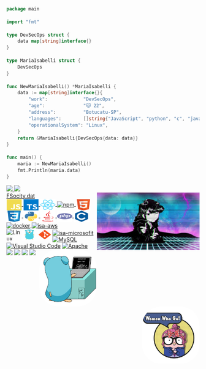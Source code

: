 ```go
package main

import "fmt"

type DevSecOps struct {
    data map[string]interface{}
}

type MariaIsabelli struct {
    DevSecOps
}

func NewMariaIsabelli() *MariaIsabelli {
    data := map[string]interface{}{
        "work":             "DevSecOps",
        "age":              "🐱 22",
        "address":          "Botucatu-SP",
        "languages":        []string{"JavaScript", "python", "c", "java", "Go", "PHP"},
        "operationalSystem": "Linux",
    }
    return &MariaIsabelli{DevSecOps{data: data}}
}

func main() {
    maria := NewMariaIsabelli()
    fmt.Println(maria.data)
}

```
<div aling="center">
   <A href="https://github.com/MariaIsabelli">
   <img  height="180em" src="https://github-readme-stats.vercel.app/api?username=MariaIsabelli&show_icons=true&theme=dracula&include_all_commits=true&count_private=true"/>
    <img height="180em" src="https://github-readme-stats.vercel.app/api/top-langs/?username=MariaIsabelli&layout=compact&langs_count=7&theme=dracula"/>
      
   </div>
   FSocity.dat
        <img align="right" height="150" src="https://github.com/MariaIsabelli/MariaIsabelli/blob/main/komi.png.jpg"/>
        <div>                                                              
                                                                                                                                                     
  <img  align="center"  alt="isa-Js" height="30" width="40" src="https://raw.githubusercontent.com/devicons/devicon/master/icons/javascript/javascript-plain.svg">
  <img  align="center" alt="isa-Ts" height="30" width="40" src="https://raw.githubusercontent.com/devicons/devicon/master/icons/typescript/typescript-plain.svg">
  <img align="center" alt="isa-React" height="30" width="40" src="https://raw.githubusercontent.com/devicons/devicon/master/icons/react/react-original.svg">
  <img align="center" alt="npm" height="30" width="40" src="https://cdn.jsdelivr.net/gh/devicons/devicon/icons/npm/npm-original-wordmark.svg" />
  <img align="center" alt="isa-HTML" height="30" width="40" src="https://raw.githubusercontent.com/devicons/devicon/master/icons/html5/html5-original.svg">
  <img align="center" alt="isa-CSS" height="30" width="40" src="https://raw.githubusercontent.com/devicons/devicon/master/icons/css3/css3-original.svg">
  <img align="center" alt="isa-Python" height="30" width="40" src="https://raw.githubusercontent.com/devicons/devicon/master/icons/python/python-original.svg">
  <img align="center" alt="isa-java" height="30" width="40" src="https://raw.githubusercontent.com/devicons/devicon/master/icons/java/java-plain.svg">
  <img align="center" alt="isa-php" height="30" width="40" src="https://raw.githubusercontent.com/devicons/devicon/master/icons/php/php-plain.svg">
  <img align="center" alt="isa-c" height="30" width="40" src="https://raw.githubusercontent.com/devicons/devicon/master/icons/c/c-plain.svg">    
   <img align="center" alt="docker" height="60" width="40" src="https://cdn.jsdelivr.net/gh/devicons/devicon/icons/docker/docker-original.svg" />
  <img align="center" alt="isa-aws" heigth="200" width="100" src="https://img.shields.io/badge/Amazon_AWS-232F3E?style=for-the-badge&logo=amazon-aws&logoColor=pink"> 
  <img align="center" alt="isa-microsofit" heigth="200" width="100" src="https://img.shields.io/badge/Microsoft-666666?style=for-the-badge&logo=microsoft&logoColor=white">
<img align="left" alt="Linux" height="30" width="40" src="https://cdn.jsdelivr.net/gh/devicons/devicon/icons/linux/linux-original.svg">
<img align="left" alt="golang" height="30" width="40" src="https://github.com/MariaIsabelli/MariaIsabelli/blob/main/icons8-golang-48.png"> <img align="left" alt="git" height="30" width="40" src="https://github.com/MariaIsabelli/MariaIsabelli/blob/main/icons8-git-48.png">
 <a href="https://dev.mysql.com/" title="MySQL"><img src="https://github.com/get-icon/geticon/raw/master/icons/mysql.svg" alt="MySQL" width="30px" height="30px"></a>       
   <a href="https://code.visualstudio.com/" title="Visual Studio Code"><img src="https://github.com/get-icon/geticon/raw/master/icons/visual-studio-code.svg" alt="Visual Studio Code" width="30px" height="30px"></a>
   <a href="https://www.apache.org/" title="Apache"><img src="https://github.com/get-icon/geticon/raw/master/icons/apache.svg" alt="Apache" width="30px" height="30px"></a>
  
   
<div alingn="center">

</div>
                 <img align="right" height="150" style="border-radius:50px;" src="https://github.com/MariaIsabelli/MariaIsabelli/blob/main/001.gif">
       <a href="https://www.linkedin.com/in/maria-isabelli-365543215?utm_source=share&utm_campaign=share_via&utm_content=profile&utm_medium=android_app" target="_blank"><img src="https://img.shields.io/badge/-LinkedIn-%230077B5?style=for-the-badge&logo=linkedin&logoColor=white" target="_blank"></a>                                                
 <a href = "mailto:mariaisabellipinto@gmail.com"><img src="https://img.shields.io/badge/-Gmail-%23333?style=for-the-badge&logo=gmail&logoColor=white" target="_blank"></a>
  <a href="https://www.instagram.com/marie.isabelli/" target="_blank"><img src="https://img.shields.io/badge/-Instagram-%23E4405F?style=for-the-badge&logo=instagram&logoColor=white" target="_blank"></a>
  <a href="https://discord.com/channels/@me" target="_blank"><img src="https://img.shields.io/badge/Discord-7289DA?style=for-the-badge&logo=discord&logoColor=white" target="_blank"></a> 
   <img align="right" height="150" style="border-radius:50px;" src="https://github.com/MariaIsabelli/MariaIsabelli/blob/main/WOMEN_WHO_GO.png"">
 
